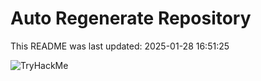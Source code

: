 # Auto Regenerate Repository

This README was last updated: 2025-01-28 16:51:25

 ![TryHackMe](https://tryhackme.com/badge/533634)